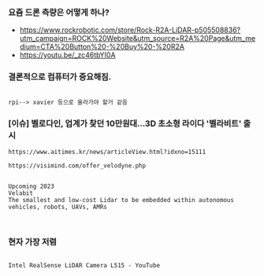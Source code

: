 



### 요즘 드론 측량은 어떻게 하나?

- https://www.rockrobotic.com/store/Rock-R2A-LiDAR-p505508836?utm_campaign=ROCK%20Website&utm_source=R2A%20Page&utm_medium=CTA%20Button%20-%20Buy%20-%20R2A
- https://youtu.be/_zc46tbYI0A


### 결론적으로 컴퓨터가 중요해짐.
```

rpi--> xavier 등으로 올라가야 할거 같음

```



### [이슈] 벨로다인, 업계가 찾던 10만원대...3D 초소형 라이다 '벨라비트' 출시

```
https://www.aitimes.kr/news/articleView.html?idxno=15111

https://visimind.com/offer_velodyne.php


Upcoming 2023
Velabit
The smallest and low-cost Lidar to be embedded within autonomous vehicles, robots, UAVs, AMRs



```




### 현자 가장 저렴
```

Intel RealSense LiDAR Camera L515 - YouTube

```

